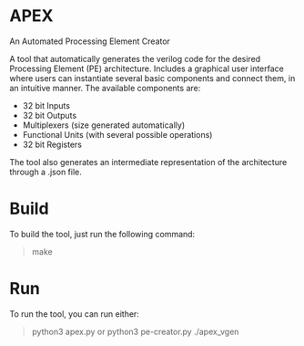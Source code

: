 # APEX
An Automated Processing Element Creator

A tool that automatically generates the verilog code for the desired Processing Element (PE) architecture. Includes a graphical user interface where users can instantiate several basic components and connect them, in an intuitive manner. The available components are:
- 32 bit Inputs
- 32 bit Outputs
- Multiplexers (size generated automatically)
- Functional Units (with several possible operations)
- 32 bit Registers

The tool also generates an intermediate representation of the architecture through a .json file.

# Build
To build the tool, just run the following command:
> make

# Run
To run the tool, you can run either:
> python3 apex.py
or
> python3 pe-creator.py
> ./apex_vgen <name of the json file>

